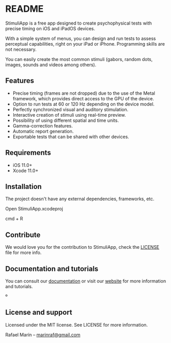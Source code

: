 #  README

StimuliApp is a free app designed to create psychophysical tests with precise timing on iOS and iPadOS devices.

With a simple system of menus, you can design and run tests to assess perceptual capabilities, right on your iPad or iPhone.
Programming skills are not necessary.

You can easily create the most common stimuli (gabors, random dots, images, sounds and videos among others).


## Features
- Precise timing (frames are not dropped) due to the use of the Metal framework, which provides direct access to the GPU of the device.
- Option to run tests at 60 or 120 Hz depending on the device model.
- Perfectly synchronized visual and auditory stimulation.
- Interactive creation of stimuli using real-time preview.
- Possibility of using different spatial and time units.
- Gamma-correction features.
- Automatic report generation.
- Exportable tests that can be shared with other devices.


## Requirements

- iOS 11.0+
- Xcode 11.0+


## Installation

The project doesn't have any external dependencies, frameworks, etc.

Open StimuliApp.xcodeproj

cmd + R


## Contribute

We would love you for the contribution to StimuliApp, check the [LICENSE](https://github.com/marinraf/StimuliApp/blob/master/LICENSE)  file for more info.


## Documentation and tutorials
You can consult our [documentation](https://www.stimuliapp.com/ipa/StimuliApp_documentation.pdf)  or visit our [website](https://www.stimuliapp.com) for more information and tutorials.

º
## License and support

Licensed under the MIT license. See LICENSE for more information.

Rafael Marín – marinraf@gmail.com
 
